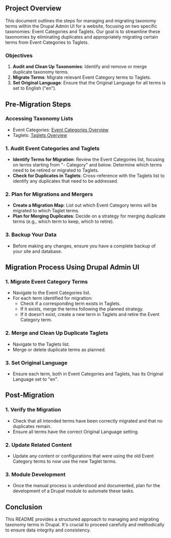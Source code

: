 
## Project Overview

This document outlines the steps for managing and migrating taxonomy terms within the Drupal Admin UI for a website, focusing on two specific taxonomies: Event Categories and Taglets. Our goal is to streamline these taxonomies by eliminating duplicates and appropriately migrating certain terms from Event Categories to Taglets.

### Objectives

1. **Audit and Clean Up Taxonomies**: Identify and remove or merge duplicate taxonomy terms.
2. **Migrate Terms**: Migrate relevant Event Category terms to Taglets.
3. **Set Original Language**: Ensure that the Original Language for all terms is set to English ("en").

## Pre-Migration Steps

### Accessing Taxonomy Lists

- Event Categories: [Event Categories Overview](https://library.austintexas.gov/admin/structure/taxonomy/manage/event_tags/overview)
- Taglets: [Taglets Overview](https://library.austintexas.gov/admin/structure/taxonomy/manage/taglets/overview)

### 1. Audit Event Categories and Taglets

- **Identify Terms for Migration**: Review the Event Categories list, focusing on terms starting from "- Category" and below. Determine which terms need to be retired or migrated to Taglets.
- **Check for Duplicates in Taglets**: Cross-reference with the Taglets list to identify any duplicates that need to be addressed.

### 2. Plan for Migrations and Mergers

- **Create a Migration Map**: List out which Event Category terms will be migrated to which Taglet terms.
- **Plan for Merging Duplicates**: Decide on a strategy for merging duplicate terms (e.g., which term to keep, which to retire).

### 3. Backup Your Data

- Before making any changes, ensure you have a complete backup of your site and database.

## Migration Process Using Drupal Admin UI

### 1. Migrate Event Category Terms

- Navigate to the Event Categories list.
- For each term identified for migration:
  - Check if a corresponding term exists in Taglets.
  - If it exists, merge the terms following the planned strategy.
  - If it doesn't exist, create a new term in Taglets and retire the Event Category term.

### 2. Merge and Clean Up Duplicate Taglets

- Navigate to the Taglets list.
- Merge or delete duplicate terms as planned.

### 3. Set Original Language

- Ensure each term, both in Event Categories and Taglets, has its Original Language set to "en".

## Post-Migration

### 1. Verify the Migration

- Check that all intended terms have been correctly migrated and that no duplicates remain.
- Ensure all terms have the correct Original Language setting.

### 2. Update Related Content

- Update any content or configurations that were using the old Event Category terms to now use the new Taglet terms.

### 3. Module Development

- Once the manual process is understood and documented, plan for the development of a Drupal module to automate these tasks.

## Conclusion

This README provides a structured approach to managing and migrating taxonomy terms in Drupal. It's crucial to proceed carefully and methodically to ensure data integrity and consistency.
